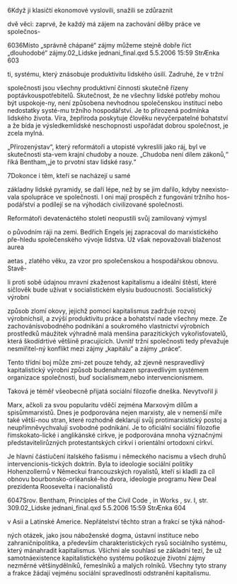
6Když ji klasičtí ekonomové vyslovili, snažili se zdůraznit

dvě věci: zaprvé, že každý má zájem na zachování dělby práce ve společnos-

6036Místo „správně chápané“ zájmy můžeme stejně dobře říct „dlouhodobé“ zájmy.02_Lidske jednani_final.qxd 5.5.2006 15:59 StrÆnka 603

ti, systému, který znásobuje produktivitu lidského úsilí. Zadruhé, že v tržní

společnosti jsou všechny produktivní činnosti skutečně řízeny poptávkouspotřebitelů. Skutečnost, že ne všechny lidské potřeby mohou být uspokoje-ny, není způsobena nevhodnou společenskou institucí nebo nedostatky systé-mu tržního hospodářství. Je to přirozená podmínka lidského života. Víra, žepříroda poskytuje člověku nevyčerpatelné bohatství a že bída je výsledkemlidské neschopnosti uspořádat dobrou společnost, je zcela mylná.

„Přirozenýstav“, který reformátoři a utopisté vykreslili jako ráj, byl ve skutečnosti sta-vem krajní chudoby a nouze. „Chudoba není dílem zákonů,“ říká Bentham,„je to prvotní stav lidské rasy.“

7Dokonce i těm, kteří se nacházejí u samé

základny lidské pyramidy, se daří lépe, než by se jim dařilo, kdyby neexisto-vala spolupráce ve společnosti. I oni mají prospěch z fungování tržního hos-podářství a podílejí se na výhodách civilizované společnosti.

Reformátoři devatenáctého století neopustili svůj zamilovaný výmysl

o původním ráji na zemi. Bedřich Engels jej zapracoval do marxistického pře-hledu společenského vývoje lidstva. Už však nepovažovali blaženost aurea

aetas , zlatého věku, za vzor pro společenskou a hospodářskou obnovu. Stavě-

li proti sobě údajnou mravní zkaženost kapitalismu a ideální štěstí, které sičlověk bude užívat v socialistickém elysiu budoucnosti. Socialistický výrobní

způsob zlomí okovy, jejichž pomocí kapitalismus zadržuje rozvoj výrobníchsil, a zvýší produktivitu práce a bohatství nade všechny meze. Ze zachovánísvobodného podnikání a soukromého vlastnictví výrobních prostředků máužitek výhradně malá menšina parazitických vykořisťovatelů, která škodídrtivé většině pracujících. Uvnitř tržní společnosti tedy převažuje nesmiřitel-ný konflikt mezi zájmy „kapitálu“ a zájmy „práce“.

Tento třídní boj může zmi-zet pouze tehdy, až zjevně nespravedlivý kapitalistický výrobní způsob budenahrazen spravedlivým systémem organizace společnosti, buď socialismem,nebo intervencionismem.

Taková je téměř všeobecně přijatá sociální filozofie dneška. Nevytvořil ji

Marx, ačkoli za svou popularitu vděčí zejména Marxovým dílům a spisůmmarxistů. Dnes je podporována nejen marxisty, ale v nemenší míře také větši-nou stran, které rozhodně deklarují svůj protimarxistický postoj a neupřímněvychvalují svobodné podnikání. Je to oficiální sociální filozofie římskokato-lické i anglikánské církve, je podporována mnoha význačnými představitelirůzných protestantských církví i orientální ortodoxní církví.

Je hlavní částíučení italského fašismu i německého nacismu a všech druhů intervencionis-tických doktrín. Byla to ideologie sociální politiky Hohenzollernů v Německui francouzských royalistů, kteří si kladli za cíl obnovu bourbonsko-orléanské-ho dvora, ideologie programu New Deal prezidenta Roosevelta i nacionalistů

6047Srov. Bentham, Principles of the Civil Code , in Works , sv. I, str. 309.02_Lidske jednani_final.qxd 5.5.2006 15:59 StrÆnka 604

v Asii a Latinské Americe. Nepřátelství těchto stran a frakcí se týká náhod-

ných otázek, jako jsou náboženské dogma, ústavní instituce nebo zahraničnípolitika, a především charakteristických rysů sociálního systému, který mánahradit kapitalismus. Všichni ale souhlasí se základní tezí, že už samotnáexistence kapitalistického systému poškozuje životní zájmy nezměrné většinydělníků, řemeslníků a malých rolníků. Všechny tyto strany a frakce žádají vejménu sociální spravedlnosti odstranění kapitalismu.
